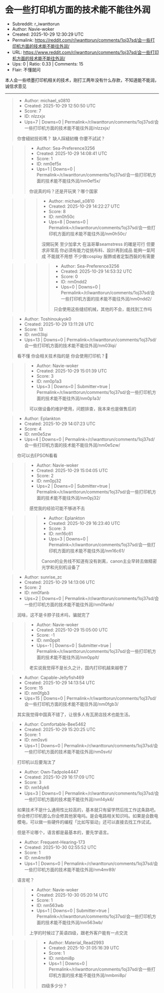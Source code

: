 # 会一些打印机方面的技术能不能往外润

- Subreddit: r_iwanttorun
- Author: Navie-woker
- Created: 2025-10-29 12:30:29 UTC
- Permalink: https://reddit.com/r/iwanttorun/comments/1oj37sd/会一些打印机方面的技术能不能往外润/
- URL: https://www.reddit.com/r/iwanttorun/comments/1oj37sd/会一些打印机方面的技术能不能往外润/
- Ups: 0 | Ratio: 0.33 | Comments: 15
- Flair: 不懂就问


本人会一些喷墨打印机相关的技术，刚打工两年没有什么存款，不知道能不能润，诚信求意见


---

> - Author: michael_s0810
> - Created: 2025-10-29 12:50:50 UTC
> - Score: 7
> - ID: nlzzxjx
> - Ups=7 | Downs=0 | Permalink=/r/iwanttorun/comments/1oj37sd/会一些打印机方面的技术能不能往外润/nlzzxjx/
>
> 你會縫紉技術嗎？ 缺人踩縫紉機 你要不試試？

>> - Author: Sea-Preference3256
>> - Created: 2025-10-29 14:08:41 UTC
>> - Score: 1
>> - ID: nm0ef5x
>> - Ups=1 | Downs=0 | Permalink=/r/iwanttorun/comments/1oj37sd/会一些打印机方面的技术能不能往外润/nm0ef5x/
>>
>> 你说真的吗？还是开玩笑？哪个国家

>>> - Author: michael_s0810
>>> - Created: 2025-10-29 14:22:27 UTC
>>> - Score: 8
>>> - ID: nm0h50c
>>> - Ups=8 | Downs=0 | Permalink=/r/iwanttorun/comments/1oj37sd/会一些打印机方面的技术能不能往外润/nm0h50c/
>>>
>>> 沒開玩笑 至少加拿大 在溫哥華seamstress 的確是可行 但要求非常高 你必須有能力從挑布料、設計再到成品 能夠一氣呵成 不能就不用想 不少做cosplay 服飾或者定製西裝的有需要

>>>> - Author: Sea-Preference3256
>>>> - Created: 2025-10-29 14:53:32 UTC
>>>> - Score: 0
>>>> - ID: nm0ndd2
>>>> - Ups=0 | Downs=0 | Permalink=/r/iwanttorun/comments/1oj37sd/会一些打印机方面的技术能不能往外润/nm0ndd2/
>>>>
>>>> 只会使用这些缝纫机械，其他的不会，能找到工作吗

> - Author: Toshinoukyok0
> - Created: 2025-10-29 13:11:28 UTC
> - Score: 13
> - ID: nm03lqi
> - Ups=13 | Downs=0 | Permalink=/r/iwanttorun/comments/1oj37sd/会一些打印机方面的技术能不能往外润/nm03lqi/
>
> 看不懂 你会相关技术指的是 你会使用打印机？🤔

>> - Author: Navie-woker
>> - Created: 2025-10-29 15:01:39 UTC
>> - Score: 3
>> - ID: nm0p1a3
>> - Ups=3 | Downs=0 | Submitter=true | Permalink=/r/iwanttorun/comments/1oj37sd/会一些打印机方面的技术能不能往外润/nm0p1a3/
>>
>> 可以做设备的维护使用，问题排查，我本来也是做售后的

> - Author: Eplankton
> - Created: 2025-10-29 14:07:23 UTC
> - Score: 4
> - ID: nm0e5zw
> - Ups=4 | Downs=0 | Permalink=/r/iwanttorun/comments/1oj37sd/会一些打印机方面的技术能不能往外润/nm0e5zw/
>
> 你可以去EPSON看看

>> - Author: Navie-woker
>> - Created: 2025-10-29 15:04:05 UTC
>> - Score: 2
>> - ID: nm0pj32
>> - Ups=2 | Downs=0 | Submitter=true | Permalink=/r/iwanttorun/comments/1oj37sd/会一些打印机方面的技术能不能往外润/nm0pj32/
>>
>> 感觉我的经验可能不够进不去

>>> - Author: Eplankton
>>> - Created: 2025-10-29 16:23:40 UTC
>>> - Score: 3
>>> - ID: nm16c61
>>> - Ups=3 | Downs=0 | Permalink=/r/iwanttorun/comments/1oj37sd/会一些打印机方面的技术能不能往外润/nm16c61/
>>>
>>> Canon的业务线不知道有没有剥离，canon主业早转去做精密光学和光刻机设备了

> - Author: sunrise_zc
> - Created: 2025-10-29 14:13:06 UTC
> - Score: 2
> - ID: nm0fanb
> - Ups=2 | Downs=0 | Permalink=/r/iwanttorun/comments/1oj37sd/会一些打印机方面的技术能不能往外润/nm0fanb/
>
> 润啥，这不是卡脖子技术吗，骗就完了

>> - Author: Navie-woker
>> - Created: 2025-10-29 15:05:00 UTC
>> - Score: -1
>> - ID: nm0pplt
>> - Ups=-1 | Downs=0 | Submitter=true | Permalink=/r/iwanttorun/comments/1oj37sd/会一些打印机方面的技术能不能往外润/nm0pplt/
>>
>> 老实说我觉得不是长久之计，国内打印机越来越卷了

> - Author: Capable-Jellyfish469
> - Created: 2025-10-29 14:13:54 UTC
> - Score: 15
> - ID: nm0fgb3
> - Ups=15 | Downs=0 | Permalink=/r/iwanttorun/comments/1oj37sd/会一些打印机方面的技术能不能往外润/nm0fgb3/
>
> 其实我觉得中国真不错了，让很多人有瓦房店技术也能生活。

> - Author: Comfortable-Bee5462
> - Created: 2025-10-29 15:20:25 UTC
> - Score: 1
> - ID: nm0svti
> - Ups=1 | Downs=0 | Permalink=/r/iwanttorun/comments/1oj37sd/会一些打印机方面的技术能不能往外润/nm0svti/
>
> 打印机以后要淘汰了

> - Author: Own-Tadpole4447
> - Created: 2025-10-29 16:17:09 UTC
> - Score: 3
> - ID: nm14yk6
> - Ups=3 | Downs=0 | Permalink=/r/iwanttorun/comments/1oj37sd/会一些打印机方面的技术能不能往外润/nm14yk6/
>
> 如果技术不是什么通用性比较高的，基本就只有留学然后找工作这条路吧。你会修打印机那么你会修其他家电吗。是会电路相关知识吗。如果是会数电模电，可以做一些硬件的编程「比如写驱动」还可以直接去找工作试试。
> 
> 但是不论哪个，语言都是最基本的，要先学语言。

> - Author: Frequent-Hearing-173
> - Created: 2025-10-30 02:55:52 UTC
> - Score: 1
> - ID: nm4mr89
> - Ups=1 | Downs=0 | Permalink=/r/iwanttorun/comments/1oj37sd/会一些打印机方面的技术能不能往外润/nm4mr89/
>
> 语言呢？

>> - Author: Navie-woker
>> - Created: 2025-10-30 05:20:14 UTC
>> - Score: 1
>> - ID: nm563wb
>> - Ups=1 | Downs=0 | Submitter=true | Permalink=/r/iwanttorun/comments/1oj37sd/会一些打印机方面的技术能不能往外润/nm563wb/
>>
>> 上学的时候过了英语四级，跟老外客户能有一点交流

>>> - Author: Material_Read2993
>>> - Created: 2025-10-31 05:16:39 UTC
>>> - Score: 1
>>> - ID: nmbmi8p
>>> - Ups=1 | Downs=0 | Permalink=/r/iwanttorun/comments/1oj37sd/会一些打印机方面的技术能不能往外润/nmbmi8p/
>>>
>>> 四级多少分？
